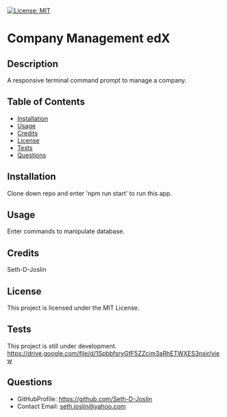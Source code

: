 [![License: MIT](https://img.shields.io/badge/License-MIT-yellow.svg)](https://opensource.org/licenses/MIT)

# Company Management edX

## Description

A responsive terminal command prompt to manage a company.

## Table of Contents

- [Installation](#installation)
- [Usage](#usage)
- [Credits](#credits)
- [License](#license)
- [Tests](#tests)
- [Questions](#questions)

## Installation

Clone down repo and enter 'npm run start' to run this app.

## Usage

Enter commands to manipulate database.

## Credits

Seth-D-Joslin

## License

This project is licensed under the MIT License.

## Tests

This project is still under development.
https://drive.google.com/file/d/1SpbbfsryGfF5ZZcim3aRhETWXES3nxir/view

## Questions

- GitHubProfile: https://github.com/Seth-D-Joslin
- Contact Email: seth.joslin@yahoo.com
